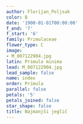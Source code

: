 ```yaml
---
author: Florijan_Poljsak
color: B
date: '1900-01-01T00:00:00'
f_end: '7'
f_start: '6'
family: Primulaceae
flower_type: C
image:
- M_007122904.jpg
latin: Primula minima
lead: M_007122904.jpg
lead_sample: false
name: index
order: Primula
parallel: false
petals: '5'
petals_joined: false
star_shape: false
title: Najmanjši jeglič
---
```


